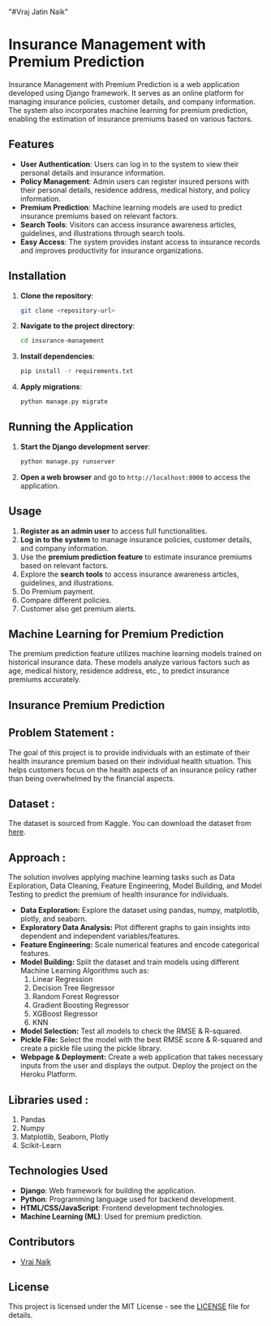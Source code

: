 "#Vraj Jatin Naik"

# Insurance Management with Premium Prediction

Insurance Management with Premium Prediction is a web application developed using Django framework. It serves as an online platform for managing insurance policies, customer details, and company information. The system also incorporates machine learning for premium prediction, enabling the estimation of insurance premiums based on various factors.

## Features

- **User Authentication**: Users can log in to the system to view their personal details and insurance information.
- **Policy Management**: Admin users can register insured persons with their personal details, residence address, medical history, and policy information.
- **Premium Prediction**: Machine learning models are used to predict insurance premiums based on relevant factors.
- **Search Tools**: Visitors can access insurance awareness articles, guidelines, and illustrations through search tools.
- **Easy Access**: The system provides instant access to insurance records and improves productivity for insurance organizations.

## Installation

1. **Clone the repository**:
   ```bash
   git clone <repository-url>
   ```
   
2. **Navigate to the project directory**:
   ```bash
   cd insurance-management
   ```
   
3. **Install dependencies**:
   ```bash
   pip install -r requirements.txt
   ```
   
4. **Apply migrations**:
   ```bash
   python manage.py migrate
   ```

## Running the Application

1. **Start the Django development server**:
   ```bash
   python manage.py runserver
   ```
   
2. **Open a web browser** and go to `http://localhost:8000` to access the application.

## Usage

1. **Register as an admin user** to access full functionalities.
2. **Log in to the system** to manage insurance policies, customer details, and company information.
3. Use the **premium prediction feature** to estimate insurance premiums based on relevant factors.
4. Explore the **search tools** to access insurance awareness articles, guidelines, and illustrations.
5. Do Premium payment.
6. Compare different policies.
7. Customer also get premium alerts.

## Machine Learning for Premium Prediction

The premium prediction feature utilizes machine learning models trained on historical insurance data. These models analyze various factors such as age, medical history, residence address, etc., to predict insurance premiums accurately.

## Insurance Premium Prediction

## Problem Statement :
The goal of this project is to provide individuals with an estimate of their health insurance premium based on their individual health situation. This helps customers focus on the health aspects of an insurance policy rather than being overwhelmed by the financial aspects.

## Dataset :
The dataset is sourced from Kaggle. You can download the dataset from [here](https://www.kaggle.com/noordeen/insurance-premium-prediction).

## Approach :
The solution involves applying machine learning tasks such as Data Exploration, Data Cleaning, Feature Engineering, Model Building, and Model Testing to predict the premium of health insurance for individuals.

- **Data Exploration:** Explore the dataset using pandas, numpy, matplotlib, plotly, and seaborn.
- **Exploratory Data Analysis:** Plot different graphs to gain insights into dependent and independent variables/features.
- **Feature Engineering:** Scale numerical features and encode categorical features.
- **Model Building:** Split the dataset and train models using different Machine Learning Algorithms such as:
    1) Linear Regression
    2) Decision Tree Regressor
    3) Random Forest Regressor
    4) Gradient Boosting Regressor
    5) XGBoost Regressor
    6) KNN
- **Model Selection:** Test all models to check the RMSE & R-squared.
- **Pickle File:** Select the model with the best RMSE score & R-squared and create a pickle file using the pickle library.
- **Webpage & Deployment:** Create a web application that takes necessary inputs from the user and displays the output. Deploy the project on the Heroku Platform.

## Libraries used :
1. Pandas
2. Numpy
3. Matplotlib, Seaborn, Plotly
4. Scikit-Learn

## Technologies Used

- **Django**: Web framework for building the application.
- **Python**: Programming language used for backend development.
- **HTML/CSS/JavaScript**: Frontend development technologies.
- **Machine Learning (ML)**: Used for premium prediction.


## Contributors

- [Vraj Naik](https://github.com/VrajNaik)

## License

This project is licensed under the MIT License - see the [LICENSE](LICENSE) file for details.

